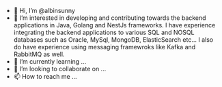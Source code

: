 - 👋 Hi, I’m @albinsunny
- 👀 I’m interested in developing and contributing towards the backend applications in Java, Golang and NestJs frameworks. I have experience integrating the backend applications to 
  various SQL and NOSQL databases such as Oracle, MySql, MongoDB, ElasticSearch etc... I also do have experience using messaging framewroks like Kafka and RabbitMQ as well.
- 🌱 I’m currently learning ...
- 💞️ I’m looking to collaborate on ...
- 📫 How to reach me ...

<!---
albinsunny/albinsunny is a ✨ special ✨ repository because its `README.md` (this file) appears on your GitHub profile.
You can click the Preview link to take a look at your changes.
--->

